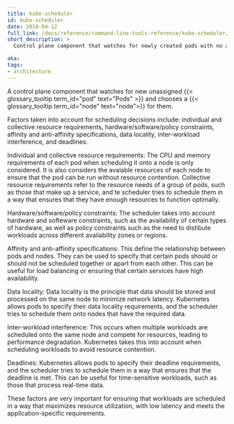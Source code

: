 ```yaml
---
title: kube-scheduler
id: kube-scheduler
date: 2018-04-12
full_link: /docs/reference/command-line-tools-reference/kube-scheduler/
short_description: >
  Control plane component that watches for newly created pods with no assigned node, and selects a node for them to run on.

aka: 
tags:
- architecture
---
```

A control plane component that watches 
for new unassigned {{< glossary_tooltip term_id="pod" text="Pods" >}} 
and chooses a {{< glossary_tooltip term_id="node" text="node">}} for them.

<!--more-->

Factors taken into account for scheduling decisions include:
individual and collective resource requirements, hardware/software/policy
constraints, affinity and anti-affinity specifications, data locality,
inter-workload interference, and deadlines.

Individual and collective resource requirements: The CPU and memory requirements 
of each pod when scheduling it onto a node is only considered. It is also considers
the avalable resources of each node to ensure that the pod can be run without 
resource contention. Collective resource requirements refer to the resource needs of a 
group of pods, such as those that make up a service, and te scheduler tries to schedule them in a 
way that ensures that they have enough resources to function optimally.

Hardware/software/policy constraints: The scheduler takes into account 
hardware and softeware constraints, such as the availability of certain 
types of hardware, as well as policy constraints such as the need to 
distibute workloads across different availability zones or regions.

Affinity and anti-affinity specifications: This define the relationship between 
pods and nodes. They can be used to specify that certain pods should or 
should not be scheduled together or apart from each other. 
This can be useful for load balancing or ensuring 
that certain services have high availability.

Data locality: Data locality is the principle that data should be 
stored and processed on the same node to minimize network latency. 
Kubernetes allows pods to specify their data locality requirements, 
and the scheduler tries to schedule them onto nodes that have the required data.

Inter-workload interference: This occurs when multiple workloads 
are scheduled onto the same node and compete for resources, leading to performance degradation. 
Kubernetes takes this into account when scheduling workloads to avoid resource contention.

Deadlines: Kubernetes allows pods to specify their deadline requirements, 
and the scheduler tries to schedule them in a way that ensures that the deadline is met. 
This can be useful for time-sensitive workloads, such as those that process real-time data.

These factors are very important for ensuring that workloads are scheduled 
in a way that maximizes resource utilization, 
with low latency and meets the application-specific requirements.
